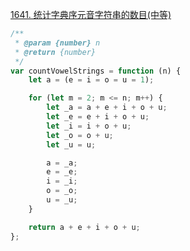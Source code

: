[1641. 统计字典序元音字符串的数目(中等)](https://leetcode-cn.com/problems/count-sorted-vowel-strings/)

```js
/**
 * @param {number} n
 * @return {number}
 */
var countVowelStrings = function (n) {
	let a = (e = i = o = u = 1);

	for (let m = 2; m <= n; m++) {
		let _a = a + e + i + o + u;
		let _e = e + i + o + u;
		let _i = i + o + u;
		let _o = o + u;
		let _u = u;

		a = _a;
		e = _e;
		i = _i;
		o = _o;
		u = _u;
	}

	return a + e + i + o + u;
};
```